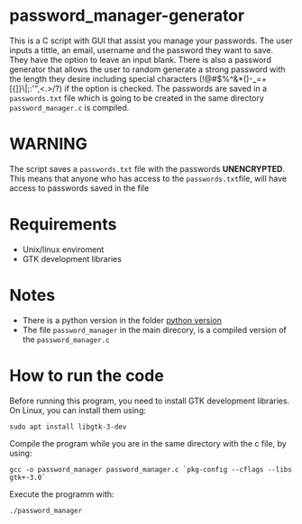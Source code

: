# password_manager-generator

This is a C script with GUI that assist you manage your passwords. The user inputs a tittle, an email, username and the password they want to save. They have the option to leave an input blank. There is also a password generator that allows the user to random generate a strong password with the length they desire including special characters (!@#$%^&*()-_=+[{]}\\|;:\'",<.>/?) if the option is checked. The passwords are saved in a ```passwords.txt``` file which is going to be created in the same directory ```password_manager.c``` is compiled.

# WARNING
The script saves a ```passwords.txt``` file with the passwords **UNENCRYPTED**. This means that anyone who has access to the ```passwords.txt```file, will have access to passwords saved in the file

# Requirements
* Unix/linux enviroment
* GTK development libraries

# Notes
* There is a python version in the folder [python version](https://github.com/eftihisgr/password_manager-generator/tree/main/python%20version)
* The file ```password_manager``` in the main direcory, is a compiled version of the ```password_manager.c```

# How to run the code
Before running this program, you need to install GTK development libraries. On Linux, you can install them using:
```
sudo apt install libgtk-3-dev
```

Compile the program while you are in the same directory with the c file, by using:
```
gcc -o password_manager password_manager.c `pkg-config --cflags --libs gtk+-3.0`
```

Execute the programm with:
```
./password_manager
```
